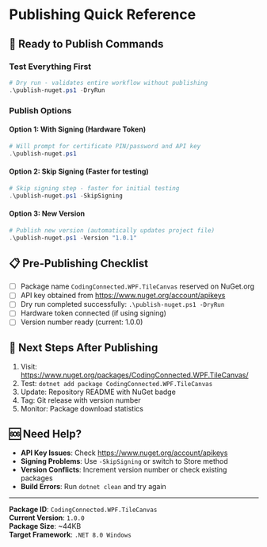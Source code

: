# Publishing Quick Reference

## 🚀 Ready to Publish Commands

### Test Everything First
```powershell
# Dry run - validates entire workflow without publishing
.\publish-nuget.ps1 -DryRun
```

### Publish Options

#### Option 1: With Signing (Hardware Token)
```powershell
# Will prompt for certificate PIN/password and API key
.\publish-nuget.ps1
```

#### Option 2: Skip Signing (Faster for testing)
```powershell
# Skip signing step - faster for initial testing
.\publish-nuget.ps1 -SkipSigning
```

#### Option 3: New Version
```powershell
# Publish new version (automatically updates project file)
.\publish-nuget.ps1 -Version "1.0.1"
```

## 📋 Pre-Publishing Checklist

- [ ] Package name `CodingConnected.WPF.TileCanvas` reserved on NuGet.org
- [ ] API key obtained from https://www.nuget.org/account/apikeys
- [ ] Dry run completed successfully: `.\publish-nuget.ps1 -DryRun`
- [ ] Hardware token connected (if using signing)
- [ ] Version number ready (current: 1.0.0)

## 🎯 Next Steps After Publishing

1. Visit: https://www.nuget.org/packages/CodingConnected.WPF.TileCanvas/
2. Test: `dotnet add package CodingConnected.WPF.TileCanvas`  
3. Update: Repository README with NuGet badge
4. Tag: Git release with version number
5. Monitor: Package download statistics

## 🆘 Need Help?

- **API Key Issues**: Check https://www.nuget.org/account/apikeys
- **Signing Problems**: Use `-SkipSigning` or switch to Store method
- **Version Conflicts**: Increment version number or check existing packages
- **Build Errors**: Run `dotnet clean` and try again

---
**Package ID**: `CodingConnected.WPF.TileCanvas`  
**Current Version**: `1.0.0`  
**Package Size**: ~44KB  
**Target Framework**: `.NET 8.0 Windows`